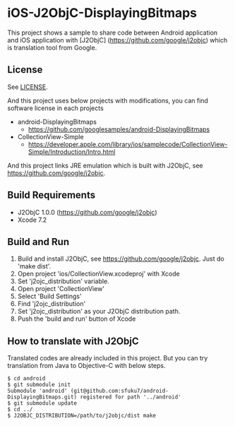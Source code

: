 # iOS-J2ObjC-DisplayingBitmaps

This project shows a sample to share code between Android application and iOS application with [J2ObjC] (https://github.com/google/j2objc) which is translation tool from Google.

## License
See [LICENSE](https://github.com/sfuku7/iOS-DisplayingBitmaps/blob/master/LICENSE).

And this project uses below projects with modifications, you can find software license in each projects
* android-DisplayingBitmaps
  * https://github.com/googlesamples/android-DisplayingBitmaps
* CollectionView-Simple
  * https://developer.apple.com/library/ios/samplecode/CollectionView-Simple/Introduction/Intro.html

And this project links JRE emulation which is built with J2ObjC, see https://github.com/google/j2objc.

## Build Requirements

* J2ObjC 1.0.0 (https://github.com/google/j2objc)
* Xcode 7.2

## Build and Run

1. Build and install J2ObjC, see https://github.com/google/j2objc. Just do 'make dist'.
2. Open project 'ios/CollectionView.xcodeproj' with Xcode
3. Set 'j2ojc_distribution' variable.
  1. Open project 'CollectionView'
  2. Select 'Build Settings'
  3. Find 'j2ojc_distribution'
  4. Set 'j2ojc_distribution' as your J2ObjC distribution path.
4. Push the 'build and run' button of Xcode

## How to translate with J2ObjC

Translated codes are already included in this project. But you can try translation from Java to Objective-C with below steps.

```
$ cd android
$ git submodule init
Submodule 'android' (git@github.com:sfuku7/android-DisplayingBitmaps.git) registered for path '../android'
$ git submodule update
$ cd ../
$ J2OBJC_DISTRIBUTION=/path/to/j2objc/dist make
```
